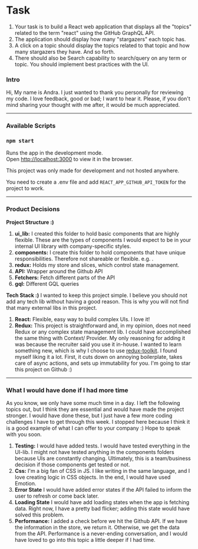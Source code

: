 # Task

1. Your task is to build a React web application that displays all the "topics" related to the term "react" using the GitHub GraphQL API.
2. The application should display how many "stargazers" each topic has.
3. A click on a topic should display the topics related to that topic and how many stargazers they have. And so forth.
4. There should also be Search capability to search/query on any term or topic. You should implement best practices with the UI.

### Intro

Hi, My name is Andra. I just wanted to thank you personally for reviewing my code. I love feedback, good or bad; I want to hear it. Please, if you don't mind sharing your thought with me after, it would be much appreciated.

---

### Available Scripts

### `npm start`

Runs the app in the development mode.\
Open [http://localhost:3000](http://localhost:3000) to view it in the browser.

This project was only made for development and not hosted anywhere.

You need to create a .env file and add `REACT_APP_GITHUB_API_TOKEN` for the project to work.

---

### Product Decisions

**Project Structure :)**

1. **ui_lib:** I created this folder to hold basic components that are highly flexible. These are the types of components I would expect to be in your internal UI library with company-specific styles.
2. **components:** I create this folder to hold components that have unique responsibilities. Therefore not shareable or flexible. e.g. <Topics />.
3. **redux:** Holds my store and slices, which control state management.
4. **API:** Wrapper around the Github API
5. **Fetchers:** Fetch different parts of the API
6. **gql:** Different GQL queries

**Tech Stack :)**
I wanted to keep this project simple. I believe you should not add any tech lib without having a good reason. This is why you will not find that many external libs in this project.

1. **React:** Flexible, easy way to build complex UIs. I love it!
2. **Redux:** This project is straightforward and, in my opinion, does not need Redux or any complex state management lib. I could have accomplished the same thing with Context/ Provider. My only reasoning for adding it was because the recruiter said you use it in-house. I wanted to learn something new, which is why I choose to use [redux-toolkit](https://redux-toolkit.js.org/tutorials/quick-start). I found myself liking it a lot. First, it cuts down on annoying boilerplate, takes care of async actions, and sets up immutability for you. I'm going to star this project on Github :)

---

### What I would have done if I had more time

As you know, we only have some much time in a day. I left the following topics out, but I think they are essential and would have made the project stronger. I would have done these, but I just have a few more coding challenges I have to get through this week. I stopped here because I think it is a good example of what I can offer to your company :) Hope to speak with you soon.

1. **Testing:** I would have added tests. I would have tested everything in the UI-lib. I might not have tested anything in the components folders because UIs are constantly changing. Ultimately, this is a team/business decision if those components get tested or not.
2. **Css:** I'm a big fan of CSS in JS. I like writing in the same language, and I love creating logic in CSS objects. In the end, I would have used Emotion.
3. **Error State** I would have added error states if the API failed to inform the user to refresh or come back later.
4. **Loading State** I would have add loading states when the app is fetching data. Right now, I have a pretty bad flicker; adding this state would have solved this problem.
5. **Performance:** I added a check before we hit the Github API. If we have the information in the store, we return it. Otherwise, we get the data from the API. Performance is a never-ending conversation, and I would have loved to go into this topic a little deeper if I had time.

